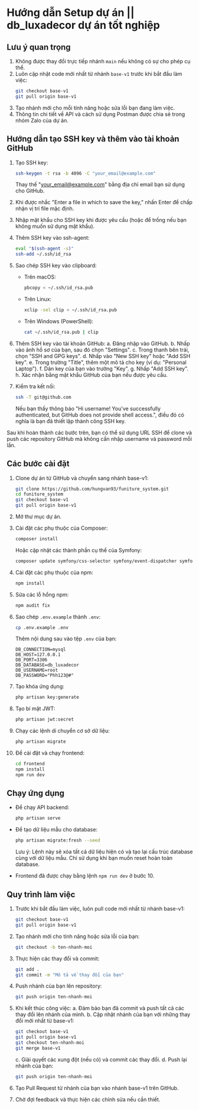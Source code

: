 # Hướng dẫn Setup dự án || db_luxadecor dự án tốt nghiệp

## Lưu ý quan trọng

1. Không được thay đổi trực tiếp nhánh `main` nếu không có sự cho phép cụ thể.
2. Luôn cập nhật code mới nhất từ nhánh `base-v1` trước khi bắt đầu làm việc:
   ```sh
   git checkout base-v1
   git pull origin base-v1
   ```
3. Tạo nhánh mới cho mỗi tính năng hoặc sửa lỗi bạn đang làm việc.
4. Thông tin chi tiết về API và cách sử dụng Postman được chia sẻ trong nhóm Zalo của dự án.

## Hướng dẫn tạo SSH key và thêm vào tài khoản GitHub

1. Tạo SSH key:
   ```sh
   ssh-keygen -t rsa -b 4096 -C "your_email@example.com"
   ```
   Thay thế "your_email@example.com" bằng địa chỉ email bạn sử dụng cho GitHub.

2. Khi được nhắc "Enter a file in which to save the key," nhấn Enter để chấp nhận vị trí file mặc định.

3. Nhập mật khẩu cho SSH key khi được yêu cầu (hoặc để trống nếu bạn không muốn sử dụng mật khẩu).

4. Thêm SSH key vào ssh-agent:
   ```sh
   eval "$(ssh-agent -s)"
   ssh-add ~/.ssh/id_rsa
   ```

5. Sao chép SSH key vào clipboard:
   - Trên macOS:
     ```sh
     pbcopy < ~/.ssh/id_rsa.pub
     ```
   - Trên Linux:
     ```sh
     xclip -sel clip < ~/.ssh/id_rsa.pub
     ```
   - Trên Windows (PowerShell):
     ```sh
     cat ~/.ssh/id_rsa.pub | clip
     ```

6. Thêm SSH key vào tài khoản GitHub:
   a. Đăng nhập vào GitHub.
   b. Nhấp vào ảnh hồ sơ của bạn, sau đó chọn "Settings".
   c. Trong thanh bên trái, chọn "SSH and GPG keys".
   d. Nhấp vào "New SSH key" hoặc "Add SSH key".
   e. Trong trường "Title", thêm một mô tả cho key (ví dụ: "Personal Laptop").
   f. Dán key của bạn vào trường "Key".
   g. Nhấp "Add SSH key".
   h. Xác nhận bằng mật khẩu GitHub của bạn nếu được yêu cầu.

7. Kiểm tra kết nối:
   ```sh
   ssh -T git@github.com
   ```
   Nếu bạn thấy thông báo "Hi username! You've successfully authenticated, but GitHub does not provide shell access.", điều đó có nghĩa là bạn đã thiết lập thành công SSH key.

Sau khi hoàn thành các bước trên, bạn có thể sử dụng URL SSH để clone và push các repository GitHub mà không cần nhập username và password mỗi lần.

## Các bước cài đặt

1. Clone dự án từ GitHub và chuyển sang nhánh base-v1:
   ```sh
   git clone https://github.com/hungvan93/funiture_system.git
   cd funiture_system
   git checkout base-v1
   git pull origin base-v1
   ```

2. Mở thư mục dự án.

3. Cài đặt các phụ thuộc của Composer:
   ```sh
   composer install
   ```
   Hoặc cập nhật các thành phần cụ thể của Symfony:
   ```sh
   composer update symfony/css-selector symfony/event-dispatcher symfony/string symfony/yaml symfony/console
   ```

4. Cài đặt các phụ thuộc của npm:
   ```sh
   npm install
   ```

5. Sửa các lỗ hổng npm:
   ```sh
   npm audit fix
   ```

6. Sao chép `.env.example` thành `.env`:
   ```sh
   cp .env.example .env
   ```
   Thêm nội dung sau vào tệp `.env` của bạn:
   ```env
   DB_CONNECTION=mysql
   DB_HOST=127.0.0.1
   DB_PORT=3306
   DB_DATABASE=db_luxadecor
   DB_USERNAME=root
   DB_PASSWORD="Phh123@#"
   ```

7. Tạo khóa ứng dụng:
   ```sh
   php artisan key:generate
   ```

8. Tạo bí mật JWT:
   ```sh
   php artisan jwt:secret
   ```

9. Chạy các lệnh di chuyển cơ sở dữ liệu:
   ```sh
   php artisan migrate
   ```

10. Để cài đặt và chạy frontend:
    ```sh
    cd frontend
    npm install
    npm run dev
    ```

## Chạy ứng dụng

- Để chạy API backend:
  ```sh
  php artisan serve
  ```

- Để tạo dữ liệu mẫu cho database:
  ```sh
  php artisan migrate:fresh --seed
  ```
  Lưu ý: Lệnh này sẽ xóa tất cả dữ liệu hiện có và tạo lại cấu trúc database cùng với dữ liệu mẫu. Chỉ sử dụng khi bạn muốn reset hoàn toàn database.

- Frontend đã được chạy bằng lệnh `npm run dev` ở bước 10.

## Quy trình làm việc

1. Trước khi bắt đầu làm việc, luôn pull code mới nhất từ nhánh base-v1:
   ```sh
   git checkout base-v1
   git pull origin base-v1
   ```

2. Tạo nhánh mới cho tính năng hoặc sửa lỗi của bạn:
   ```sh
   git checkout -b ten-nhanh-moi
   ```

3. Thực hiện các thay đổi và commit:
   ```sh
   git add .
   git commit -m "Mô tả về thay đổi của bạn"
   ```

4. Push nhánh của bạn lên repository:
   ```sh
   git push origin ten-nhanh-moi
   ```

5. Khi kết thúc công việc:
   a. Đảm bảo bạn đã commit và push tất cả các thay đổi lên nhánh của mình.
   b. Cập nhật nhánh của bạn với những thay đổi mới nhất từ base-v1:
      ```sh
      git checkout base-v1
      git pull origin base-v1
      git checkout ten-nhanh-moi
      git merge base-v1
      ```
   c. Giải quyết các xung đột (nếu có) và commit các thay đổi.
   d. Push lại nhánh của bạn:
      ```sh
      git push origin ten-nhanh-moi
      ```

6. Tạo Pull Request từ nhánh của bạn vào nhánh base-v1 trên GitHub.

7. Chờ đợi feedback và thực hiện các chỉnh sửa nếu cần thiết.